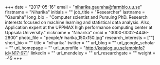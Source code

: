 +++
date = "2017-05-16"
email = "niharika.gauraha@farmbio.uu.se"
firstname = "Niharika"
initials = ""
job_title = "Researcher"
lastname = "Gauraha"
long_bio = "Computer scientist and Pursuing PhD. Research interests focused on machine learning and statistical data analysis. Also, Application expert at the UPPMAX high performance computing center at Uppsala University."
nickname = "Niharika"
orcid = "0000-0002-4446-2800"
photo_file = "people/niharika_150x150.jpg"
research_interests = [""]
short_bio = ""
title = "niharika"
twitter = ""
url_blog = ""
url_google_scholar = ""
url_homepage = ""
url_uuprofile = "http://katalog.uu.se/empinfo?id=N17-971"
linkedin = ""
url_mendeley = ""
url_researchgate = ""
weight = -49
+++

